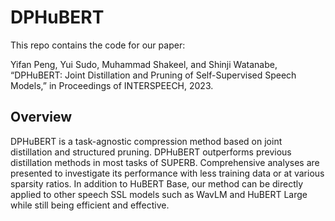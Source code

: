 # DPHuBERT

This repo contains the code for our paper: 

Yifan Peng, Yui Sudo, Muhammad Shakeel, and Shinji Watanabe, “DPHuBERT: Joint Distillation and Pruning of Self-Supervised Speech Models,” in Proceedings of INTERSPEECH, 2023.

## Overview

DPHuBERT is a task-agnostic compression method based on joint distillation and structured pruning. DPHuBERT outperforms previous distillation methods in most tasks of SUPERB. Comprehensive analyses are presented to investigate its performance with less training data or at various sparsity ratios. In addition to HuBERT Base, our method can be directly applied to other speech SSL models such as WavLM and HuBERT Large while still being efficient and effective.
